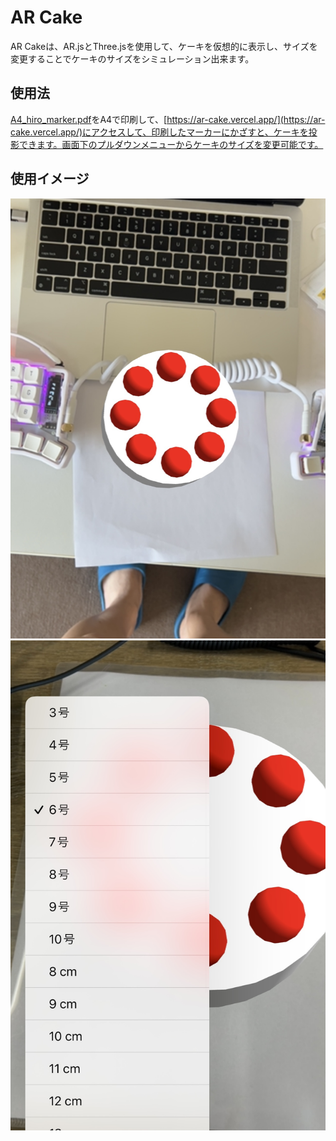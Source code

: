 # AR Cake

AR Cakeは、AR.jsとThree.jsを使用して、ケーキを仮想的に表示し、サイズを変更することでケーキのサイズをシミュレーション出来ます。


## 使用法

[A4_hiro_marker.pdf](A4_hiro_marker.pdf)をA4で印刷して、[https://ar-cake.vercel.app/](https://ar-cake.vercel.app/)にアクセスして、印刷したマーカーにかざすと、ケーキを投影できます。画面下のプルダウンメニューからケーキのサイズを変更可能です。


## 使用イメージ
![ケーキ投影デモ](IMG_7379.jpg)
![ケーキ投影デモ](IMG_7381.jpg)